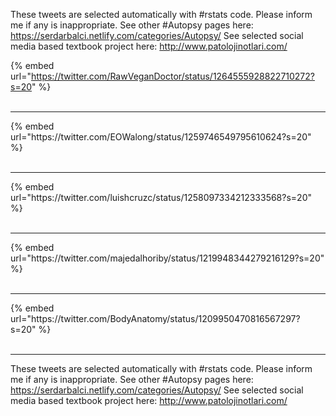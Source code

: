 

These tweets are selected automatically with #rstats code. Please inform me if any is inappropriate.
See other #Autopsy pages here: https://serdarbalci.netlify.com/categories/Autopsy/ 
See selected social media based textbook project here: http://www.patolojinotlari.com/

{% embed url="https://twitter.com/RawVeganDoctor/status/1264555928822710272?s=20" %}<br>
<br>
<hr>
{% embed url="https://twitter.com/EOWalong/status/1259746549795610624?s=20" %}<br>
<br>
<hr>
{% embed url="https://twitter.com/luishcruzc/status/1258097334212333568?s=20" %}<br>
<br>
<hr>
{% embed url="https://twitter.com/majedalhoriby/status/1219948344279216129?s=20" %}<br>
<br>
<hr>
{% embed url="https://twitter.com/BodyAnatomy/status/1209950470816567297?s=20" %}<br>
<br>
<hr>


These tweets are selected automatically with #rstats code. Please inform me if any is inappropriate.
See other #Autopsy pages here: https://serdarbalci.netlify.com/categories/Autopsy/ 
See selected social media based textbook project here: http://www.patolojinotlari.com/
